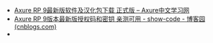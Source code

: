 - [Axure RP 9最新版软件及汉化包下载 正式版 – Axure中文学习网](https://www.axure.com.cn/78629)
- [Axure RP 9版本最新版授权码和密钥 亲测可用 - show-code - 博客园 (cnblogs.com)](https://www.cnblogs.com/xing-nb/p/13874535.html)
- 